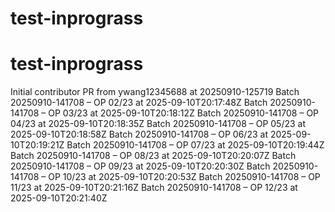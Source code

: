 # test-inprograss
# test-inprograss
Initial contributor PR from ywang12345688 at 20250910-125719
Batch 20250910-141708 – OP 02/23 at 2025-09-10T20:17:48Z
Batch 20250910-141708 – OP 03/23 at 2025-09-10T20:18:12Z
Batch 20250910-141708 – OP 04/23 at 2025-09-10T20:18:35Z
Batch 20250910-141708 – OP 05/23 at 2025-09-10T20:18:58Z
Batch 20250910-141708 – OP 06/23 at 2025-09-10T20:19:21Z
Batch 20250910-141708 – OP 07/23 at 2025-09-10T20:19:44Z
Batch 20250910-141708 – OP 08/23 at 2025-09-10T20:20:07Z
Batch 20250910-141708 – OP 09/23 at 2025-09-10T20:20:30Z
Batch 20250910-141708 – OP 10/23 at 2025-09-10T20:20:53Z
Batch 20250910-141708 – OP 11/23 at 2025-09-10T20:21:16Z
Batch 20250910-141708 – OP 12/23 at 2025-09-10T20:21:40Z
